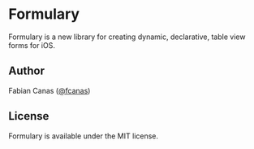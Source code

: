 # Formulary

Formulary is a new library for creating dynamic, declarative, table view forms for iOS.

## Author

Fabian Canas ([@fcanas](http://twitter.com/fcanas))

## License

Formulary is available under the MIT license.
